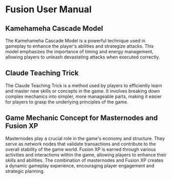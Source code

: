 # Fusion User Manual

## Kamehameha Cascade Model
The Kamehameha Cascade Model is a powerful technique used in gameplay to enhance the player's abilities and strategize attacks. This model emphasizes the importance of timing and energy management, allowing players to unleash devastating attacks when executed correctly.

## Claude Teaching Trick
The Claude Teaching Trick is a method used by players to efficiently learn and master new skills or concepts in the game. It involves breaking down complex mechanics into simpler, more manageable parts, making it easier for players to grasp the underlying principles of the game.

## Game Mechanic Concept for Masternodes and Fusion XP
Masternodes play a crucial role in the game's economy and structure. They serve as network nodes that validate transactions and contribute to the overall stability of the game world. Fusion XP is earned through various activities and interactions within the game, allowing players to enhance their skills and abilities. The combination of masternodes and Fusion XP creates a dynamic gameplay experience, encouraging player engagement and strategic planning.